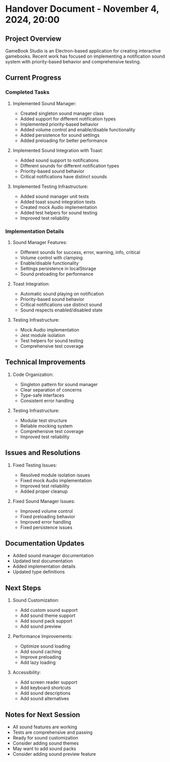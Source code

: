 # Handover Document - November 4, 2024, 20:00

## Project Overview
GameBook Studio is an Electron-based application for creating interactive gamebooks. Recent work has focused on implementing a notification sound system with priority-based behavior and comprehensive testing.

## Current Progress

### Completed Tasks
1. Implemented Sound Manager:
   - Created singleton sound manager class
   - Added support for different notification types
   - Implemented priority-based behavior
   - Added volume control and enable/disable functionality
   - Added persistence for sound settings
   - Added preloading for better performance

2. Implemented Sound Integration with Toast:
   - Added sound support to notifications
   - Different sounds for different notification types
   - Priority-based sound behavior
   - Critical notifications have distinct sounds

3. Implemented Testing Infrastructure:
   - Added sound manager unit tests
   - Added toast sound integration tests
   - Created mock Audio implementation
   - Added test helpers for sound testing
   - Improved test reliability

### Implementation Details
1. Sound Manager Features:
   - Different sounds for success, error, warning, info, critical
   - Volume control with clamping
   - Enable/disable functionality
   - Settings persistence in localStorage
   - Sound preloading for performance

2. Toast Integration:
   - Automatic sound playing on notification
   - Priority-based sound behavior
   - Critical notifications use distinct sound
   - Sound respects enabled/disabled state

3. Testing Infrastructure:
   - Mock Audio implementation
   - Jest module isolation
   - Test helpers for sound testing
   - Comprehensive test coverage

## Technical Improvements
1. Code Organization:
   - Singleton pattern for sound manager
   - Clear separation of concerns
   - Type-safe interfaces
   - Consistent error handling

2. Testing Infrastructure:
   - Modular test structure
   - Reliable mocking system
   - Comprehensive test coverage
   - Improved test reliability

## Issues and Resolutions
1. Fixed Testing Issues:
   - Resolved module isolation issues
   - Fixed mock Audio implementation
   - Improved test reliability
   - Added proper cleanup

2. Fixed Sound Manager Issues:
   - Improved volume control
   - Fixed preloading behavior
   - Improved error handling
   - Fixed persistence issues

## Documentation Updates
- Added sound manager documentation
- Updated test documentation
- Added implementation details
- Updated type definitions

## Next Steps
1. Sound Customization:
   - Add custom sound support
   - Add sound theme support
   - Add sound pack support
   - Add sound preview

2. Performance Improvements:
   - Optimize sound loading
   - Add sound caching
   - Improve preloading
   - Add lazy loading

3. Accessibility:
   - Add screen reader support
   - Add keyboard shortcuts
   - Add sound descriptions
   - Add sound alternatives

## Notes for Next Session
- All sound features are working
- Tests are comprehensive and passing
- Ready for sound customization
- Consider adding sound themes
- May want to add sound packs
- Consider adding sound preview feature
